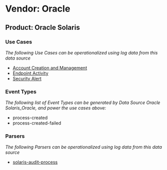 Vendor: Oracle
==============
Product: Oracle Solaris
-----------------------

### Use Cases

_The following Use Cases can be operationalized using log data from this data source_

* [Account Creation and Management](../UseCases/usecase_account_creation_and_management.md)
* [Endpoint Activity](../UseCases/usecase_endpoint_activity.md)
* [Security Alert](../UseCases/usecase_security_alert.md)


### Event Types

_The following list of Event Types can be generated by Data Source Oracle Solaris_Oracle, and power the use cases above:_

- process-created
- process-created-failed


### Parsers

_The following Parsers can be operationalized using log data from this data source_

* [solaris-audit-process](../Parsers/parserContent_solaris-audit-process.md)
